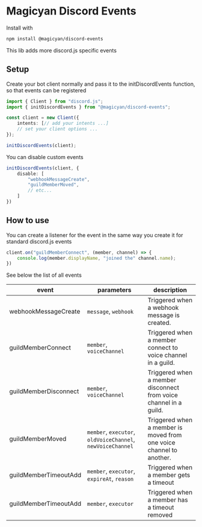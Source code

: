 # Magicyan Discord Events

Install with
```bash
npm install @magicyan/discord-events
```

This lib adds more discord.js specific events

## Setup
Create your bot client normally and pass it to the initDiscordEvents function, so that events can be registered

```ts
import { Client } from "discord.js";
import { initDiscordEvents } from "@magicyan/discord-events";

const client = new Client({
    intents: [// add your intents ...]
    // set your client options ...
});

initDiscordEvents(client);
```

You can disable custom events
```ts
initDiscordEvents(client, {
    disable: [
        "webhookMessageCreate",
        "guildMemberMoved",
        // etc...
    ]
})
```

## How to use
You can create a listener for the event in the same way you create it for standard discord.js events

```ts
client.on("guildMemberConnect", (member, channel) => {
    console.log(member.displayName, "joined the" channel.name);
})
```

See below the list of all events

| event | parameters | description |
| ----- | --------- |------------ |
| webhookMessageCreate | `message`, `webhook` | Triggered when a webhook message is created. | 
| guildMemberConnect | `member`, `voiceChannel` | Triggered when a member connect to voice channel in a guild. |
| guildMemberDisconnect | `member`, `voiceChannel`  | Triggered when a member disconnect from voice channel in a guild. |
| guildMemberMoved | `member`, `executor`, `oldVoiceChannel`, `newVoiceChannel` | Triggered when a member is moved from one voice channel to another. |
| guildMemberTimeoutAdd | `member`, `executor`, `expireAt`, `reason` | Triggered when a member gets a timeout |
| guildMemberTimeoutAdd | `member`, `executor` | Triggered when a member has a timeout removed |